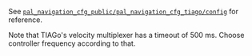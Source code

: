 See [`pal_navigation_cfg_public/pal_navigation_cfg_tiago/config`](https://github.com/pal-robotics/pal_navigation_cfg_public/tree/master/pal_navigation_cfg_tiago/config) for reference.

Note that TIAGo's velocity multiplexer has a timeout of 500 ms. Choose controller frequency according to that.
